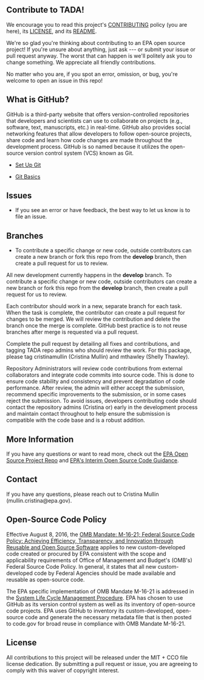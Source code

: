 ## Contribute to TADA!

We encourage you to read this project's [CONTRIBUTING](https://github.com/USEPA/TADA/blob/develop/CONTRIBUTING.md) policy (you are here), its [LICENSE](https://github.com/USEPA/TADA/blob/develop/LICENSE.md), and its [README](https://github.com/USEPA/TADA/blob/develop/readme.md).

We're so glad you're thinking about contributing to an EPA open source project! If you're unsure about anything, just ask --- or submit your issue or pull request anyway. The worst that can happen is we'll politely ask you to change something. We appreciate all friendly contributions.

No matter who you are, if you spot an error, omission, or bug, you're welcome to open an issue in this repo!

## What is GitHub?

GitHub is a third-party website that offers version-controlled repositories that developers and scientists can use to collaborate on projects (e.g., software, text, manuscripts, etc.) in real-time. GitHub also provides social networking features that allow developers to follow open-source projects, share code and learn how code changes are made throughout the development process. GitHub is so named because it utilizes the open-source version control system (VCS) known as Git.

-   [Set Up Git](https://help.github.com/articles/set-up-git/)

-   [Git Basics](http://git-scm.com/book/ch1-3.html)

## Issues

-   If you see an error or have feedback, the best way to let us know is to file an issue.

## Branches

-   To contribute a specific change or new code, outside contributors can create a new branch or fork this repo from the **develop** branch, then create a pull request for us to review.

All new development currently happens in the **develop** branch. To contribute a specific change or new code, outside contributors can create a new branch or fork this repo from the **develop** branch, then create a pull request for us to review.

Each contributor should work in a new, separate branch for each task. When the task is complete, the contributor can create a pull request for changes to be merged. We will review the contribution and delete the branch once the merge is complete. GitHub best practice is to not reuse branches after merge is requested via a pull request.

Complete the pull request by detailing all fixes and contributions, and tagging TADA repo admins who should review the work. For this package, please tag cristinamullin (Cristina Mullin) and mthawley (Shelly Thawley).

Repository Administrators will review code contributions from external collaborators and integrate code commits into source code. This is done to ensure code stability and consistency and prevent degradation of code performance. After review, the admin will either accept the submission, recommend specific improvements to the submission, or in some cases reject the submission. To avoid issues, developers contributing code should contact the repository admins (Cristina or) early in the development process and maintain contact throughout to help ensure the submission is compatible with the code base and is a robust addition.

## More Information

If you have any questions or want to read more, check out the [EPA Open Source Project Repo](https://github.com/USEPA/open-source-projects) and [EPA's Interim Open Source Code Guidance](https://developer.epa.gov/guide/open-source-code/).

## Contact

If you have any questions, please reach out to Cristina Mullin (mullin.cristina\@epa.gov).

## Open-Source Code Policy  

Effective August 8, 2016, the [OMB Mandate: M-16-21; Federal Source Code Policy: Achieving Efficiency, Transparency, and Innovation through Reusable and Open Source Software](https://sourcecode.cio.gov/) applies to new custom-developed code created or procured by EPA consistent with the scope and applicability requirements of Office of Management and Budget's (OMB's) Federal Source Code Policy. In general, it states that all new custom-developed code by Federal Agencies should be made available and reusable as open-source code.

The EPA specific implementation of OMB Mandate M-16-21 is addressed in the [System Life Cycle Management Procedure](https://www.epa.gov/irmpoli8/policy-procedures-and-guidance-system-life-cycle-management-slcm). EPA has chosen to use GitHub as its version control system as well as its inventory of open-source code projects. EPA uses GitHub to inventory its custom-developed, open-source code and generate the necessary metadata file that is then posted to code.gov for broad reuse in compliance with OMB Mandate M-16-21.

## License

All contributions to this project will be released under the MIT + CCO file license dedication. By submitting a pull request or issue, you are agreeing to comply with this waiver of copyright interest.
